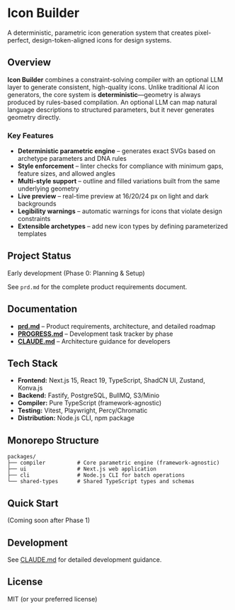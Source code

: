# Icon Builder

A deterministic, parametric icon generation system that creates pixel-perfect, design-token-aligned icons for design systems.

## Overview

**Icon Builder** combines a constraint-solving compiler with an optional LLM layer to generate consistent, high-quality icons. Unlike traditional AI icon generators, the core system is **deterministic**—geometry is always produced by rules-based compilation. An optional LLM can map natural language descriptions to structured parameters, but it never generates geometry directly.

### Key Features

- **Deterministic parametric engine** – generates exact SVGs based on archetype parameters and DNA rules
- **Style enforcement** – linter checks for compliance with minimum gaps, feature sizes, and allowed angles
- **Multi-style support** – outline and filled variations built from the same underlying geometry
- **Live preview** – real-time preview at 16/20/24 px on light and dark backgrounds
- **Legibility warnings** – automatic warnings for icons that violate design constraints
- **Extensible archetypes** – add new icon types by defining parameterized templates

## Project Status

Early development (Phase 0: Planning & Setup)

See `prd.md` for the complete product requirements document.

## Documentation

- **[prd.md](./prd.md)** – Product requirements, architecture, and detailed roadmap
- **[PROGRESS.md](./PROGRESS.md)** – Development task tracker by phase
- **[CLAUDE.md](./CLAUDE.md)** – Architecture guidance for developers

## Tech Stack

- **Frontend:** Next.js 15, React 19, TypeScript, ShadCN UI, Zustand, Konva.js
- **Backend:** Fastify, PostgreSQL, BullMQ, S3/Minio
- **Compiler:** Pure TypeScript (framework-agnostic)
- **Testing:** Vitest, Playwright, Percy/Chromatic
- **Distribution:** Node.js CLI, npm package

## Monorepo Structure

```
packages/
├── compiler          # Core parametric engine (framework-agnostic)
├── ui                # Next.js web application
├── cli               # Node.js CLI for batch operations
└── shared-types      # Shared TypeScript types and schemas
```

## Quick Start

(Coming soon after Phase 1)

## Development

See [CLAUDE.md](./CLAUDE.md) for detailed development guidance.

## License

MIT (or your preferred license)
